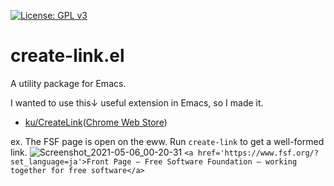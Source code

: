 [![License: GPL v3](https://img.shields.io/badge/License-GPLv3-blue.svg)](https://www.gnu.org/licenses/gpl-3.0)
# create-link.el

A utility package for Emacs.

I wanted to use this↓ useful extension in Emacs, so I made it.
- [ku/CreateLink](https://github.com/ku/CreateLink)([Chrome Web Store](https://chrome.google.com/webstore/detail/create-link/gcmghdmnkfdbncmnmlkkglmnnhagajbm))

ex. The FSF page is open on the eww. Run `create-link` to get a well-formed link.
![Screenshot_2021-05-06_00-20-31](https://user-images.githubusercontent.com/11595790/117166003-f646cc00-ae00-11eb-91af-2ebac4247862.png)
`<a href='https://www.fsf.org/?set_language=ja'>Front Page — Free Software Foundation — working together for free software</a>`
